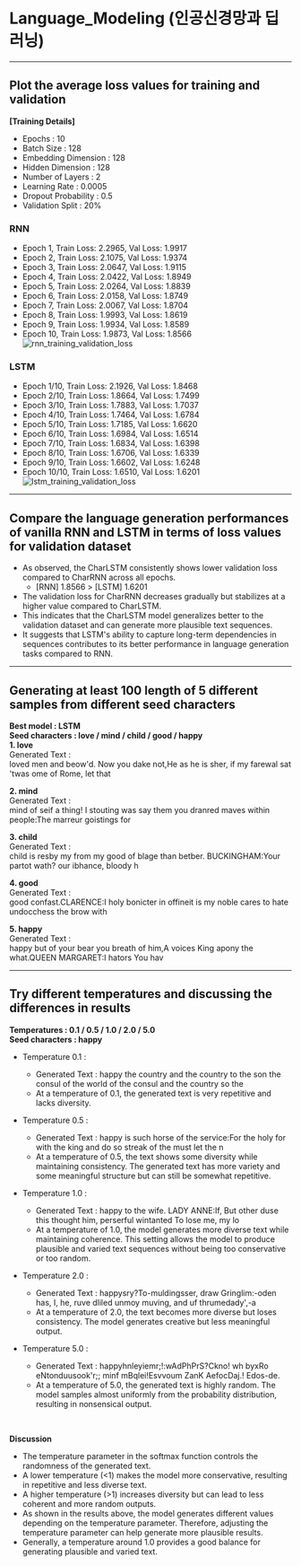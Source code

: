 # Language_Modeling (인공신경망과 딥러닝)
----------------------------------------------------
## Plot the average loss values for training and validation <br/>
**[Training Details]**  <br/>
- Epochs : 10  <br/>
- Batch Size : 128  <br/>
- Embedding Dimension : 128  <br/>
- Hidden Dimension : 128  <br/>
- Number of Layers : 2  <br/>
- Learning Rate : 0.0005  <br/>
- Dropout Probability : 0.5  <br/>
- Validation Split : 20% <br/>
### RNN 
* Epoch 1, Train Loss: 2.2965, Val Loss: 1.9917 <br/>
* Epoch 2, Train Loss: 2.1075, Val Loss: 1.9374 <br/>
* Epoch 3, Train Loss: 2.0647, Val Loss: 1.9115 <br/>
* Epoch 4, Train Loss: 2.0422, Val Loss: 1.8949 <br/>
* Epoch 5, Train Loss: 2.0264, Val Loss: 1.8839 <br/>
* Epoch 6, Train Loss: 2.0158, Val Loss: 1.8749 <br/>
* Epoch 7, Train Loss: 2.0067, Val Loss: 1.8704 <br/>
* Epoch 8, Train Loss: 1.9993, Val Loss: 1.8619 <br/>
* Epoch 9, Train Loss: 1.9934, Val Loss: 1.8589 <br/>
* Epoch 10, Train Loss: 1.9873, Val Loss: 1.8566 <br/>
![rnn_training_validation_loss](https://github.com/Sunni-yoon/Language_Modeling/assets/118954283/14783fc3-fdda-4b3e-a019-1781c504f095)

### LSTM
* Epoch 1/10, Train Loss: 2.1926, Val Loss: 1.8468 <br/>
* Epoch 2/10, Train Loss: 1.8664, Val Loss: 1.7499 <br/>
* Epoch 3/10, Train Loss: 1.7883, Val Loss: 1.7037 <br/>
* Epoch 4/10, Train Loss: 1.7464, Val Loss: 1.6784 <br/>
* Epoch 5/10, Train Loss: 1.7185, Val Loss: 1.6620 <br/>
* Epoch 6/10, Train Loss: 1.6984, Val Loss: 1.6514 <br/>
* Epoch 7/10, Train Loss: 1.6834, Val Loss: 1.6398 <br/>
* Epoch 8/10, Train Loss: 1.6706, Val Loss: 1.6339 <br/>
* Epoch 9/10, Train Loss: 1.6602, Val Loss: 1.6248 <br/>
* Epoch 10/10, Train Loss: 1.6510, Val Loss: 1.6201 <br/>
![lstm_training_validation_loss](https://github.com/Sunni-yoon/Language_Modeling/assets/118954283/a274aa18-4234-4b63-87b8-11d9375c0f9f)

--------------------------------------------------------------------------------------

## Compare the language generation performances of vanilla RNN and LSTM in terms of loss values for validation dataset
* As observed, the CharLSTM consistently shows lower validation loss compared to CharRNN across all epochs. <br/>
  * [RNN] 1.8566 > [LSTM] 1.6201 <br/>
* The validation loss for CharRNN decreases gradually but stabilizes at a higher value compared to CharLSTM. <br/>
* This indicates that the CharLSTM model generalizes better to the validation dataset and can generate more plausible text sequences. <br/>
* It suggests that LSTM's ability to capture long-term dependencies in sequences contributes to its better performance in language generation tasks compared to RNN. <br/>

--------------------------------------------------------------------------------------

## Generating at least 100 length of 5 different samples from different seed characters
**Best model : LSTM** <br/>
**Seed characters : love / mind / child / good / happy** <br/>
**1. love** <br/>
Generated Text : <br/>
loved men and beow'd. Now you dake not,He as he is sher, if my farewal sat 'twas ome of Rome, let that 

**2. mind** <br/>
Generated Text : <br/>
mind of seif a thing! I stouting was say them you dranred maves within people:The marreur goistings for <br/>

**3. child** <br/>
Generated Text : <br/>
child is resby my from my good of blage than betber. BUCKINGHAM:Your partot wath? our ibhance, bloody h <br/>

**4. good** <br/>
Generated Text : <br/>
good confast.CLARENCE:I holy bonicter in offineit is my noble cares to hate undocchess the brow with <br/>  

**5. happy** <br/>
Generated Text : <br/>
happy but of your bear you breath of him,A voices King apony the what.QUEEN MARGARET:I hators You hav

--------------------------------------------------------------------------------------

## Try different temperatures and discussing the differences in results
**Temperatures : 0.1 / 0.5 / 1.0 / 2.0 / 5.0** <br/>
**Seed characters : happy** <br/>

* Temperature 0.1 : <br/>
  * Generated Text : happy the country and the country to the son the consul of the world of the consul and the country so the <br/>
  * At a temperature of 0.1, the generated text is very repetitive and lacks diversity. <br/>

* Temperature 0.5 :
  * Generated Text : happy is such horse of the service:For the holy for with the king and do so streak of the must let the n <br/>
  * At a temperature of 0.5, the text shows some diversity while maintaining consistency. The generated text has more variety and some meaningful structure but can still be somewhat repetitive. <br/>

* Temperature 1.0 : <br/>
  * Generated Text : happy to the wife. LADY ANNE:If, But other duse this thought him, perserful wintanted To lose me, my lo <br/>
  * At a temperature of 1.0, the model generates more diverse text while maintaining coherence. This setting allows the model to produce plausible and varied text sequences without being too conservative or too random. <br/>

* Temperature 2.0 : <br/>
  * Generated Text : happysry?To-muldingsser, draw Gringlim:-oden has, I, he, ruve dliled unmoy muving, and uf thrumedady',-a <br/>
  * At a temperature of 2.0, the text becomes more diverse but loses consistency. The model generates creative but less meaningful output. <br/>

* Temperature 5.0 : <br/>
  * Generated Text : happyhnleyiemr;!:wAdPhPrS?Ckno! wh byxRo eNtonduusook'r;; minf  mBqlei!Esvvoum ZanK AefocDaj.! Edos-de. <br/>
  * At a temperature of 5.0, the generated text is highly random. The model samples almost uniformly from the probability distribution, resulting in nonsensical output. <br/>
  
 <br/>
 
**Discussion** <br/>
* The temperature parameter in the softmax function controls the randomness of the generated text. <br/>
* A lower temperature (<1) makes the model more conservative, resulting in repetitive and less diverse text. <br/>
* A higher temperature (>1) increases diversity but can lead to less coherent and more random outputs. <br/> 
* As shown in the results above, the model generates different values depending on the temperature parameter. Therefore, adjusting the temperature parameter can help generate more plausible results. <br/>
* Generally, a temperature around 1.0 provides a good balance for generating plausible and varied text.
